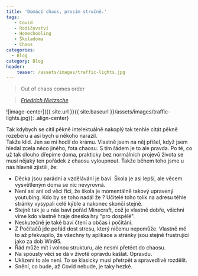 ```yaml
---
title: 'Domácí chaos, prosím stručně.'
tags:
   - Covid
   - Rodičovství
   - Homechooling
   - Školadoma
   - Chaos 
categories:
  - Blog
category: Blog
header:
    teaser: /assets/images/traffic-lights.jpg
---
```


> Out of chaos comes order

> <cite><a href="https://www.goodreads.com/author/quotes/1938.Friedrich_Nietzsche">Friedrich Nietzsche</a></cite>

![image-center]({{ site.url }}{{ site.baseurl }}/assets/images/traffic-lights.jpg){: .align-center}

Tak kdybych se cítil pěkně intelektuálně nakoplý tak tenhle citát pěkně rozeberu a asi bych u někoho narazil.  
Takže klid. Jen se mi hodil do krámu. Vlastně jsem na něj přišel, když jsem hledal zcela něco jiného, fota chaosu.
S tím řádem je to ale pravda. Po té, co už tak dlouho dřepíme doma, prakticky bez normálních projevů života se musí nějaký ten pořádek z chaosu vyloupnout.
Takže během toho jsme u nás hlavně zjistili, že:

* Děcka jsou parádní a vzdělávání je baví. Škola je asi lepší, ale věcem vysvětleným doma se nic nevyrovná.
* Není asi ani od věci říci, že škola je momentálně takový upravený youtubing. Kdo by se toho nadál že ? Učitelé toho tolik na adresu téhle stránky vysypali celé kýble a nakonec skončí stejně. 
* Stejně tak je u nás baví pořád Minecraft, což je vlastně dobře, všichni víme kdo vlastně hraje dneska hry "pro dospělé".
* Neskutečně je také baví čtení a občas i počítání.
* Z Počítačů jde pořád dost stresu, který ničemu nepomůže. Vlastně mě to až překvapilo, že všechny ty aplikace a stránky jsou stejně frustrující jako za dob Win95.
* Řád může mít i volnou strukturu, ale nesmí přetéct do chaosu.
* Na spousty věcí se dá v životě opravdu kašlat. Opravdu.
* Uklízení to ale není. To se klasicky musí přetrpět a spravedlivě rozdělit.
* Snění, co bude, až Covid nebude, je taky hezké.